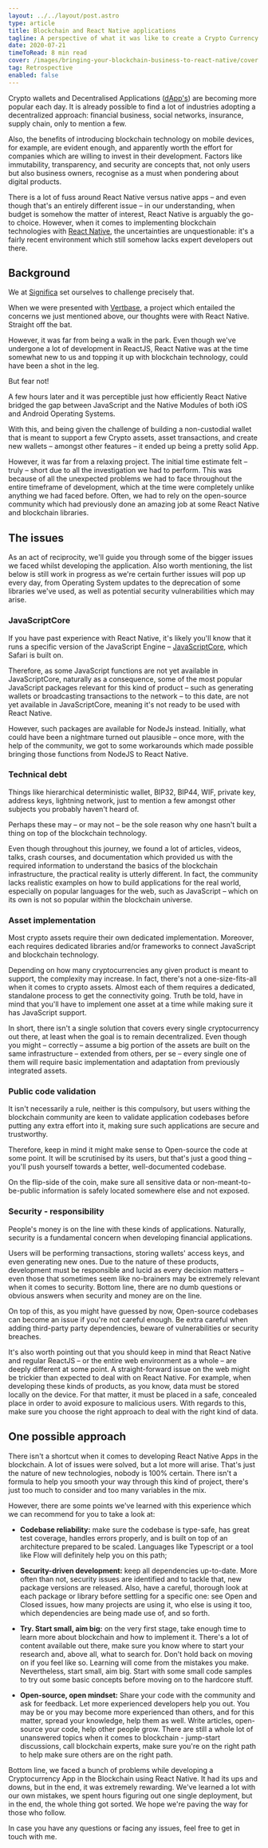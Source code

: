 ```yaml
---
layout: ../../layout/post.astro
type: article
title: Blockchain and React Native applications
tagline: A perspective of what it was like to create a Crypto Currency wallet using React Native.
date: 2020-07-21
timeToRead: 8 min read
cover: /images/bringing-your-blockchain-business-to-react-native/cover.png
tag: Retrospective
enabled: false
---
```


Crypto wallets and Decentralised Applications ([dApp's](https://blockgeeks.com/guides/dapps/)) are becoming more popular each day. It is already possible to find a lot of industries adopting a decentralized approach: financial business, social networks, insurance, supply chain, only to mention a few.

Also, the benefits of introducing blockchain technology on mobile devices, for example, are evident enough, and apparently worth the effort for companies which are willing to invest in their development. Factors like immutability, transparency, and security are concepts that, not only users but also business owners, recognise as a must when pondering about digital products.

There is a lot of fuss around React Native versus native apps – and even though that's an entirely different issue – in our understanding, when budget is somehow the matter of interest, React Native is arguably the go-to choice. However, when it comes to implementing blockchain technologies with [React Native](https://reactnative.dev/), the uncertainties are unquestionable: it's a fairly recent environment which still somehow lacks expert developers out there.

## Background

We at [Significa](https://www.significa.co/) set ourselves to challenge precisely that.

When we were presented with [Vertbase](https://www.vertbase.com/), a project which entailed the concerns we just mentioned above, our thoughts were with React Native. Straight off the bat.

However, it was far from being a walk in the park. Even though we've undergone a lot of development in ReactJS, React Native was at the time somewhat new to us and topping it up with blockchain technology, could have been a shot in the leg.

But fear not!

A few hours later and it was perceptible just how efficiently React Native bridged the gap between JavaScript and the Native Modules of both iOS and Android Operating Systems.

With this, and being given the challenge of building a non-custodial wallet that is meant to support a few Crypto assets, asset transactions, and create new wallets – amongst other features – it ended up being a pretty solid App.

However, it was far from a relaxing project. The initial time estimate felt – truly – short due to all the investigation we had to perform. This was because of all the unexpected problems we had to face throughout the entire timeframe of development, which at the time were completely unlike anything we had faced before. Often, we had to rely on the open-source community which had previously done an amazing job at some React Native and blockchain libraries.

## The issues

As an act of reciprocity, we'll guide you through some of the bigger issues we faced whilst developing the application. Also worth mentioning, the list below is still work in progress as we're certain further issues will pop up every day, from Operating System updates to the deprecation of some libraries we've used, as well as potential security vulnerabilities which may arise.

### JavaScriptCore

If you have past experience with React Native, it's likely you'll know that it runs a specific version of the JavaScript Engine – [JavaScriptCore](https://developer.apple.com/documentation/javascriptcore), which Safari is built on.

Therefore, as some JavaScript functions are not yet available in JavaScriptCore, naturally as a consequence, some of the most popular JavaScript packages relevant for this kind of product – such as generating wallets or broadcasting transactions to the network – to this date, are not yet available in JavaScriptCore, meaning it's not ready to be used with React Native.

However, such packages are available for NodeJs instead. Initially, what could have been a nightmare turned out plausible – once more, with the help of the community, we got to some workarounds which made possible bringing those functions from NodeJS to React Native.

### Technical debt

Things like hierarchical deterministic wallet, BIP32, BIP44, WIF, private key, address keys, lightning network, just to mention a few amongst other subjects you probably haven't heard of.

Perhaps these may – or may not – be the sole reason why one hasn't built a thing on top of the blockchain technology.

Even though throughout this journey, we found a lot of articles, videos, talks, crash courses, and documentation which provided us with the required information to understand the basics of the blockchain infrastructure, the practical reality is utterly different. In fact, the community lacks realistic examples on how to build applications for the real world, especially on popular languages for the web, such as JavaScript – which on its own is not so popular within the blockchain universe.

### Asset implementation

Most crypto assets require their own dedicated implementation. Moreover, each requires dedicated libraries and/or frameworks to connect JavaScript and blockchain technology.

Depending on how many cryptocurrencies any given product is meant to support, the complexity may increase. In fact, there's not a one-size-fits-all when it comes to crypto assets. Almost each of them requires a dedicated, standalone process to get the connectivity going. Truth be told, have in mind that you'll have to implement one asset at a time while making sure it has JavaScript support.

In short, there isn't a single solution that covers every single cryptocurrency out there, at least when the goal is to remain decentralized. Even though you might – correctly – assume a big portion of the assets are built on the same infrastructure – extended from others, per se – every single one of them will require basic implementation and adaptation from previously integrated assets.

### Public code validation

It isn't necessarily a rule, neither is this compulsory, but users withing the blockchain community are keen to validate application codebases before putting any extra effort into it, making sure such applications are secure and trustworthy.

Therefore, keep in mind it might make sense to Open-source the code at some point. It will be scrutinised by its users, but that's just a good thing – you'll push yourself towards a better, well-documented codebase.

On the flip-side of the coin, make sure all sensitive data or non-meant-to-be-public information is safely located somewhere else and not exposed.

### Security - responsibility

People's money is on the line with these kinds of applications. Naturally, security is a fundamental concern when developing financial applications.

Users will be performing transactions, storing wallets' access keys, and even generating new ones. Due to the nature of these products, development must be responsible and lucid as every decision matters – even those that sometimes seem like no-brainers may be extremely relevant when it comes to security. Bottom line, there are no dumb questions or obvious answers when security and money are on the line.

On top of this, as you might have guessed by now, Open-source codebases can become an issue if you're not careful enough. Be extra careful when adding third-party party dependencies, beware of vulnerabilities or security breaches.

It's also worth pointing out that you should keep in mind that React Native and regular ReactJS – or the entire web environment as a whole – are deeply different at some point. A straight-forward issue on the web might be trickier than expected to deal with on React Native. For example, when developing these kinds of products, as you know, data must be stored locally on the device. For that matter, it must be placed in a safe, concealed place in order to avoid exposure to malicious users. With regards to this, make sure you choose the right approach to deal with the right kind of data.

## One possible approach

There isn't a shortcut when it comes to developing React Native Apps in the blockchain. A lot of issues were solved, but a lot more will arise. That's just the nature of new technologies, nobody is 100% certain. There isn't a formula to help you smooth your way through this kind of project, there's just too much to consider and too many variables in the mix.

However, there are some points we've learned with this experience which we can recommend for you to take a look at:

- **Codebase reliability:** make sure the codebase is type-safe, has great test coverage, handles errors properly, and is built on top of an architecture prepared to be scaled. Languages like Typescript or a tool like Flow will definitely help you on this path;

- **Security-driven development:** keep all dependencies up-to-date. More often than not, security issues are identified and to tackle that, new package versions are released. Also, have a careful, thorough look at each package or library before settling for a specific one: see Open and Closed issues, how many projects are using it, who else is using it too, which dependencies are being made use of, and so forth.

- **Try. Start small, aim big:** on the very first stage, take enough time to learn more about blockchain and how to implement it. There's a lot of content available out there, make sure you know where to start your research and, above all, what to search for. Don't hold back on moving on if you feel like so. Learning will come from the mistakes you make. Nevertheless, start small, aim big. Start with some small code samples to try out some basic concepts before moving on to the hardcore stuff.

- **Open-source, open mindset:** Share your code with the community and ask for feedback. Let more experienced developers help you out. You may be or you may become more experienced than others, and for this matter, spread your knowledge, help them as well. Write articles, open-source your code, help other people grow. There are still a whole lot of unanswered topics when it comes to blockchain - jump-start discussions, call blockchain experts, make sure you're on the right path to help make sure others are on the right path.

Bottom line, we faced a bunch of problems while developing a Cryptocurrency App in the Blockchain using React Native. It had its ups and downs, but in the end, it was extremely rewarding. We've learned a lot with our own mistakes, we spent hours figuring out one single deployment, but in the end, the whole thing got sorted. We hope we're paving the way for those who follow.

In case you have any questions or facing any issues, feel free to get in touch with me.
